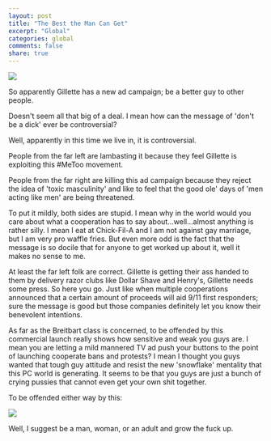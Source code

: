 ```yaml
---
layout: post
title: "The Best the Man Can Get"
excerpt: "Global"
categories: global
comments: false
share: true
---
```




![](http://lybio.net/wp-content/uploads/Gillette-This-We-Believe-The-Best-A-Man-Can-Get.jpg)




So apparently Gillette has a new ad campaign; be a better guy to other people.



Doesn't seem all that big of a deal. I mean how can the message of 'don't be a dick' ever be controversial?


Well, apparently in this time we live in, it is controversial.




People from the far left are lambasting it because they feel Gillette is exploiting this #MeToo movement.


People from the far right are killing this ad campaign because they reject the idea of 'toxic masculinity' and like to feel that the good ole' days of 'men acting like men' are being threatened.


To put it mildly, both sides are stupid. I mean why in the world would you care about what a cooperation has to say about...well...almost anything is rather silly. I mean I eat at Chick-Fil-A and I am not against gay marriage, but I am very pro waffle fries. But even more odd is the fact that the message is so docile that for anyone to get worked up about it, well it makes no sense to me.



At least the far left folk are correct. Gillette is getting their ass handed to them by delivery razor clubs like Dollar Shave and Henry's, Gillette needs some press. So here you go. Just like when multiple cooperations announced that a certain amount of proceeds will aid 9/11 first responders; sure the message is good but those companies definitely let you know their benevolent intentions.



As far as the Breitbart class is concerned, to be offended by this commercial launch really shows how sensitive and weak you guys are. I mean you are letting a mild mannered TV ad push your buttons to the point of launching cooperate bans and protests? I mean I thought you guys wanted that tough guy attitude and resist the new 'snowflake' mentality that this PC world is generating. It seems to be that you guys are just a bunch of crying pussies that cannot even get your own shit together. 


To be offended either way by this:



![](https://amp.businessinsider.com/images/5c3f9e8c0f2d9b29e276cdc2-750-562.jpg)


Well, I suggest be a man, woman, or an adult and grow the fuck up.
















